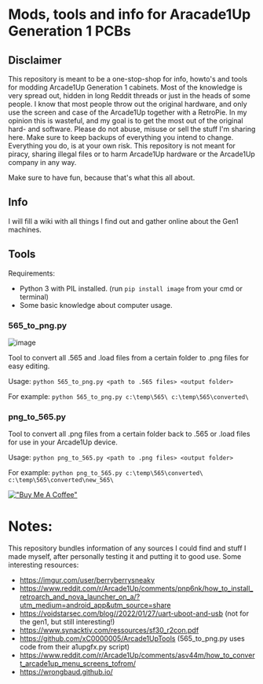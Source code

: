 # Mods, tools and info for Aracade1Up Generation 1 PCBs

## Disclaimer
This repository is meant to be a one-stop-shop for info, howto's and tools for modding Arcade1Up Generation 1 cabinets. Most of the knowledge is very spread out, hidden in long Reddit threads or just in the heads of some people.  I know that most people throw out the original hardware, and only use the screen and case of the Arcade1Up together with a RetroPie. In my opinion this is wasteful, and my goal is to get the most out of the original hard- and software. Please do not abuse, misuse or sell the stuff I'm sharing here. Make sure to keep backups of everything you intend to change. Everything you do, is at your own risk. This repository is not meant for piracy, sharing illegal files or to harm Arcade1Up hardware or the Arcade1Up company in any way. 

Make sure to have fun, because that's what this all about.

## Info
I will fill a wiki with all things I find out and gather online about the Gen1 machines. 



## Tools

Requirements:
- Python 3 with PIL installed. (run ```pip install image``` from your cmd or terminal)
- Some basic knowledge about computer usage.

### 565_to_png.py
![image](https://user-images.githubusercontent.com/8352494/170453744-176c0a92-fb42-45cb-bdae-8f6735fa2515.png)

Tool to convert all .565 and .load files from a certain folder to .png files for easy editing.

Usage: ```python 565_to_png.py <path to .565 files> <output folder>```

For example:
```python 565_to_png.py c:\temp\565\ c:\temp\565\converted\```

### png_to_565.py
Tool to convert all .png files from a certain folder back to .565 or .load files for use in your Arcade1Up device.

Usage: ```python png_to_565.py <path to .png files> <output folder>```

For example:
```python png_to_565.py c:\temp\565\converted\ c:\temp\565\converted\new_565\```





[!["Buy Me A Coffee"](https://www.buymeacoffee.com/assets/img/custom_images/orange_img.png)](https://www.buymeacoffee.com/jille)


# Notes:
This repository bundles information of any sources I could find and stuff I made myself, after personally testing it and putting it to good use. Some interesting resources:
- https://imgur.com/user/berryberrysneaky
- https://www.reddit.com/r/Arcade1Up/comments/pnp6nk/how_to_install_retroarch_and_nova_launcher_on_a/?utm_medium=android_app&utm_source=share
- https://voidstarsec.com/blog//2022/01/27/uart-uboot-and-usb (not for the gen1, but still interesting!)
- https://www.synacktiv.com/ressources/sf30_r2con.pdf
- https://github.com/xC0000005/Arcade1UpTools (565_to_png.py uses code from their a1upgfx.py script)
- https://www.reddit.com/r/Arcade1Up/comments/asv44m/how_to_convert_arcade1up_menu_screens_tofrom/
- https://wrongbaud.github.io/
